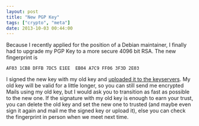 ```yaml
---
layout: post
title: "New PGP Key"
tags: ["crypto", "meta"]
date: 2013-10-03 00:44:00
---
```


Because I recently applied for the position of a Debian maintainer, I
finally had to upgrade my PGP Key to a more secure 4096 bit RSA. The
new fingerprint is

    AF03 1CB8 DFFB 7DC5 E1EE  EB04 A7C9 FF06 3F3D 2E03

I signed the new key with my old key and [uploaded it to the
keyservers](http://pgp.mit.edu/pks/lookup?op=vindex&search=0xA7C9FF063F3D2E03).
My old key will be valid for a little longer, so you can still send me
encrypted Mails using my old key, but I would ask you to transition as
fast as possible to the new one. If the signature with my old key is
enough to earn your trust, you can delete the old key and set the new
one to trusted (and maybe even sign it again and mail me the signed
key or upload it), else you can check the fingerprint in person when
we meet next time.
